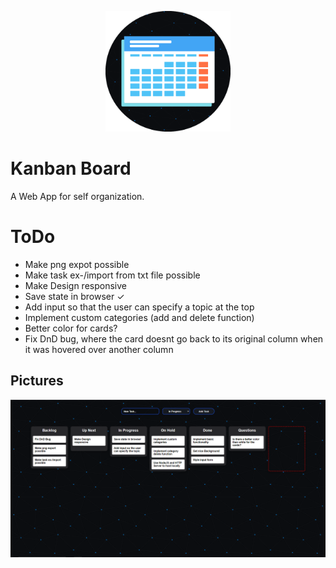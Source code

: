 <div align="center">
  <p>
    <a href="https://github.com/mr-s8/kanban-board/blob/master/Images/kanban-logo3.png"><img src="https://github.com/mr-s8/kanban-board/blob/master/Images/kanban-logo3.png" width="200" alt="kanban logo" /></a>
  </p>
</div>



# Kanban Board
A Web App for self organization.




# ToDo
- Make png expot possible
- Make task ex-/import from txt file possible
- Make Design responsive
- Save state in browser ✓
- Add input so that the user can specify a topic at the top
- Implement custom categories (add and delete function)
- Better color for cards?
- Fix DnD bug, where the card doesnt go back to its original column when it was hovered over another column


## Pictures
<div align="center">
  <p>
<a href="https://github.com/mr-s8/kanban-board/blob/master/Images/KanbanBoard-KanbanBoard.PNG"><img src="https://github.com/mr-s8/kanban-board/blob/master/Images/KanbanBoard-KanbanBoard.PNG"  alt="kanban board screenshot" /></a>
  </p>
</div>
